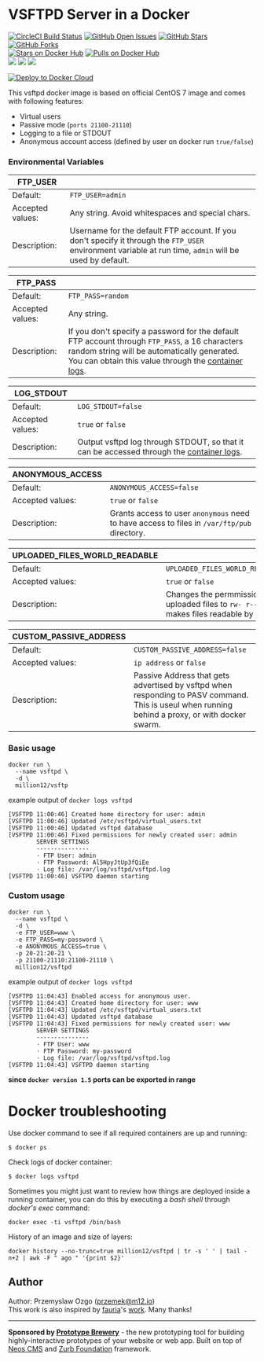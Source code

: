 # VSFTPD Server in a Docker

[![CircleCI Build Status](https://img.shields.io/circleci/project/million12/docker-vsftpd/master.svg)](https://circleci.com/gh/million12/docker-vsftpd/tree/master)
[![GitHub Open Issues](https://img.shields.io/github/issues/million12/docker-vsftpd.svg)](https://github.com/million12/docker-vsftpd/issues)
[![GitHub Stars](https://img.shields.io/github/stars/million12/docker-vsftpd.svg)](https://github.com/million12/docker-vsftpd)
[![GitHub Forks](https://img.shields.io/github/forks/million12/docker-vsftpd.svg)](https://github.com/million12/docker-vsftpd)  
[![Stars on Docker Hub](https://img.shields.io/docker/stars/million12/vsftpd.svg)](https://hub.docker.com/r/million12/vsftpd)
[![Pulls on Docker Hub](https://img.shields.io/docker/pulls/million12/vsftpd.svg)](https://hub.docker.com/r/million12/vsftpd)  
[![](https://images.microbadger.com/badges/version/million12/vsftpd.svg)](http://microbadger.com/images/million12/vsftpd)
[![](https://images.microbadger.com/badges/license/million12/vsftpd.svg)](http://microbadger.com/images/million12/vsftpd)
[![](https://images.microbadger.com/badges/image/million12/vsftpd.svg)](http://microbadger.com/images/million12/vsftpd)  

[![Deploy to Docker Cloud](https://files.cloud.docker.com/images/deploy-to-dockercloud.svg)](https://cloud.docker.com/stack/deploy/?repo=https://github.com/million12/docker-vsftpd/tree/master)  

This vsftpd docker image is based on official CentOS 7 image and comes with following features:  

  * Virtual users
  * Passive mode (`ports 21100-21110`)
  * Logging to a file or STDOUT
  * Anonymous account access (defined by user on docker run `true/false`)

### Environmental Variables

|FTP_USER||
|---|---|
|Default:|`FTP_USER=admin` |
|Accepted values:|Any string. Avoid whitespaces and special chars.|
|Description:|Username for the default FTP account. If you don't specify it through the `FTP_USER` environment variable at run time, `admin` will be used by default.|  

|FTP_PASS||
|---|---|
|Default:|`FTP_PASS=random`|
|Accepted values:|Any string.|
|Description:|If you don't specify a password for the default FTP account through `FTP_PASS`, a 16 characters random string will be automatically generated. You can obtain this value through the [container logs](https://docs.docker.com/reference/commandline/logs/).|

|LOG_STDOUT||
|---|---|
|Default:|`LOG_STDOUT=false`|
|Accepted values:|`true` or `false`|
|Description:|Output vsftpd log through STDOUT, so that it can be accessed through the [container logs](https://docs.docker.com/reference/commandline/logs/).|

|ANONYMOUS_ACCESS||
|---|---|
|Default:|`ANONYMOUS_ACCESS=false`|
|Accepted values:|`true` or `false`|
|Description:|Grants access to user `anonymous` need to have access to files in `/var/ftp/pub` directory.|

|UPLOADED_FILES_WORLD_READABLE||
|---|---|
|Default:|`UPLOADED_FILES_WORLD_READABLE=false`|
|Accepted values:|`true` or `false`|
|Description:|Changes the permmissions of uploaded files to `rw- r-- r--`. This makes files readable by other users.|

|CUSTOM_PASSIVE_ADDRESS||
|---|---|
|Default:|`CUSTOM_PASSIVE_ADDRESS=false`|
|Accepted values:|`ip address` or `false`|
|Description:|Passive Address that gets advertised by vsftpd when responding to PASV command. This is useul when running behind a proxy, or with docker swarm.|


### Basic usage

    docker run \
      --name vsftpd \
      -d \
      million12/vsftp

example output of `docker logs vsftpd`

```
[VSFTPD 11:00:46] Created home directory for user: admin
[VSFTPD 11:00:46] Updated /etc/vsftpd/virtual_users.txt
[VSFTPD 11:00:46] Updated vsftpd database
[VSFTPD 11:00:46] Fixed permissions for newly created user: admin
       	SERVER SETTINGS
       	---------------
       	· FTP User: admin
       	· FTP Password: Al5HpyJtUp3fQiEe
       	· Log file: /var/log/vsftpd/vsftpd.log
[VSFTPD 11:00:46] VSFTPD daemon starting
```

### Custom usage

    docker run \
      --name vsftpd \
      -d \
      -e FTP_USER=www \
      -e FTP_PASS=my-password \
      -e ANONYMOUS_ACCESS=true \
      -p 20-21:20-21 \
      -p 21100-21110:21100-21110 \
      million12/vsftpd

example output of `docker logs vsftpd`

```
[VSFTPD 11:04:43] Enabled access for anonymous user.
[VSFTPD 11:04:43] Created home directory for user: www
[VSFTPD 11:04:43] Updated /etc/vsftpd/virtual_users.txt
[VSFTPD 11:04:43] Updated vsftpd database
[VSFTPD 11:04:43] Fixed permissions for newly created user: www
       	SERVER SETTINGS
       	---------------
       	· FTP User: www
       	· FTP Password: my-password
       	· Log file: /var/log/vsftpd/vsftpd.log
[VSFTPD 11:04:43] VSFTPD daemon starting
```

**since `docker version 1.5` ports can be exported in range**


Docker troubleshooting
======================

Use docker command to see if all required containers are up and running:
```
$ docker ps
```

Check logs of docker container:
```
$ docker logs vsftpd
```

Sometimes you might just want to review how things are deployed inside a running
 container, you can do this by executing a _bash shell_ through _docker's
 exec_ command:
```
docker exec -ti vsftpd /bin/bash
```

History of an image and size of layers:
```
docker history --no-trunc=true million12/vsftpd | tr -s ' ' | tail -n+2 | awk -F " ago " '{print $2}'
```

## Author

Author: Przemyslaw Ozgo (<przemek@m12.io>)  
This work is also inspired by [fauria](https://github.com/fauria)'s [work](https://github.com/fauria/docker-vsftpd). Many thanks!

---

**Sponsored by [Prototype Brewery](http://prototypebrewery.io/)** - the new prototyping tool for building highly-interactive prototypes of your website or web app. Built on top of [Neos CMS](https://www.neos.io/) and [Zurb Foundation](http://foundation.zurb.com/) framework.
